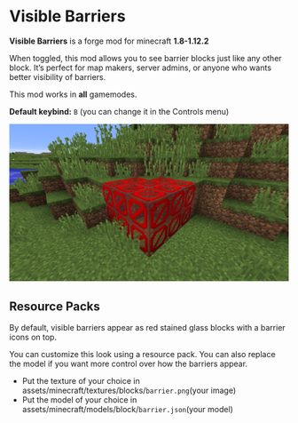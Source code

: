 # Visible Barriers
**Visible Barriers** is a forge mod for minecraft **1.8-1.12.2**

When toggled, this mod allows you to see barrier blocks just like any other block. It’s perfect for map makers, server admins, or anyone who wants better visibility of barriers.

This mod works in **all** gamemodes.

**Default keybind:** `B` (you can change it in the Controls menu)

![Preview Image](assets/preview_image.png?raw=true)
## Resource Packs
By default, visible barriers appear as red stained glass blocks with a barrier icons on top.

You can customize this look using a resource pack. You can also replace the model if you want more control over how the barriers appear.
- Put the texture of your choice in assets/minecraft/textures/blocks/`barrier.png`(your image)
- Put the model of your choice in assets/minecraft/models/block/`barrier.json`(your model)
